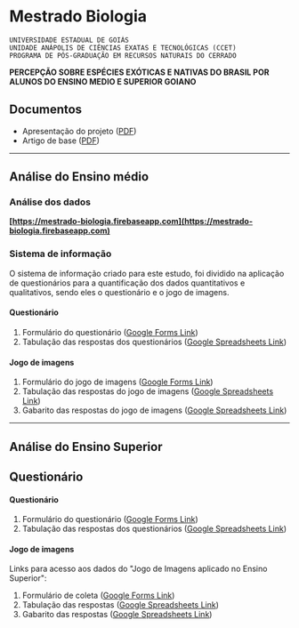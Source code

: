 # Mestrado Biologia
```
UNIVERSIDADE ESTADUAL DE GOIÁS
UNIDADE ANÁPOLIS DE CIÊNCIAS EXATAS E TECNOLÓGICAS (CCET)
PROGRAMA DE PÓS-GRADUAÇÃO EM RECURSOS NATURAIS DO CERRADO
```
**PERCEPÇÃO SOBRE ESPÉCIES EXÓTICAS E NATIVAS DO BRASIL POR ALUNOS DO ENSINO MEDIO E SUPERIOR GOIANO**

## Documentos

* Apresentação do projeto ([PDF](/doc/projeto_exoticas_e_nativas.pdf))
* Artigo de base ([PDF](/doc/artigo_genovart.pdf))

___
## Análise do Ensino médio

### Análise dos dados

**[https://mestrado-biologia.firebaseapp.com](https://mestrado-biologia.firebaseapp.com)**

### Sistema de informação

O sistema de informação criado para este estudo, foi dividido na aplicação de questionários para a quantificação dos dados quantitativos e qualitativos, sendo eles o questionário e o jogo de imagens.

#### Questionário

1. Formulário do questionário ([Google Forms Link](https://docs.google.com/forms/d/e/1FAIpQLSc_i09_vD5WPo2AMgvhdwrQCC4Xc9CXcEJgqZgeA8MRB03MZQ/viewform))
2. Tabulação das respostas dos questionários ([Google Spreadsheets Link](https://docs.google.com/spreadsheets/d/1qXSKB9V_4Tfw_xdh16FHR6ZSASdUmko6T6IkglkSCzQ/edit#gid=22182984))


#### Jogo de imagens

1. Formulário do jogo de imagens ([Google Forms Link](https://docs.google.com/forms/d/e/1FAIpQLSfLYh9YiV4P1snpBWzvvk1IpLwC3pTaDjTGTZTrQV4XP89-Hw/viewform))
2. Tabulação das respostas do jogo de imagens ([Google Spreadsheets Link](https://docs.google.com/spreadsheets/d/16kdAPaHx-HdrNNvMG1LzhPGrRVg2TtFEgXi7LpALedY/edit#gid=652230162))
3. Gabarito das respostas do jogo de imagens ([Google Spreadsheets Link](https://docs.google.com/spreadsheets/d/1YICkihH_gbHLH_-qhFCeTBuSroa5Ar-SWgl5OjrS6ic/edit#gid=0))

___
## Análise do Ensino Superior

## Questionário


#### Questionário

1. Formulário do questionário ([Google Forms Link](https://docs.google.com/forms/d/1oeoftsk7mrmWgYaxzqn5qhUca1zupLfpKbHpTGZwSDw/edit))
2. Tabulação das respostas dos questionários ([Google Spreadsheets Link](https://docs.google.com/spreadsheets/d/1tR8ue3f7w04-aAle3gqHCRlxbbhR2rXshrx2TJ2Ziws/edit#gid=1126355755))

#### Jogo de imagens

Links para acesso aos dados do "Jogo de Imagens aplicado no Ensino Superior":

1. Formulário de coleta ([Google Forms Link](https://docs.google.com/forms/d/e/1FAIpQLSfyPlQXYLqW6OkK7BBxquqmW5XR49IdN1-Q9xSqYLfSxiPnfQ/viewform))
2. Tabulação das respostas ([Google Spreadsheets Link](https://docs.google.com/spreadsheets/d/1TxVn7UyzjW98MPDaN0xO3jUbu4CaEGExZBcHOm-H71I/edit#gid=718358497))
3. Gabarito das respostas ([Google Spreadsheets Link](https://docs.google.com/spreadsheets/d/1YICkihH_gbHLH_-qhFCeTBuSroa5Ar-SWgl5OjrS6ic/edit#gid=0))
